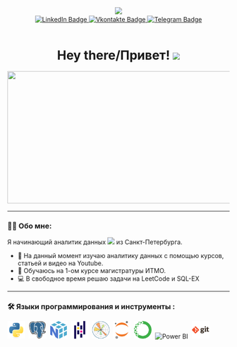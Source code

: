 <div id="header" align="center">
  <img src="https://media.giphy.com/media/v1.Y2lkPTc5MGI3NjExZXJ0a2V1YW44YXN0Z29lZDVrZ29taXRsYnE2aGFvZGtqbGF6M20zdCZlcD12MV9pbnRlcm5hbF9naWZfYnlfaWQmY3Q9Zw/YbXLZ6dymH758xSEbM/giphy.gif" width="100"/>
  <div id="badges">
  <a href="https://www.linkedin.com/in/albert-poghosian-a5a4a61b6/">
    <img src="https://img.shields.io/badge/LinkedIn-blue?style=for-the-badge&logo=linkedin&logoColor=white" alt="LinkedIn Badge"/>
  </a>
  <a href="https://vk.com/albertpiupiu">
    <img src="https://img.shields.io/badge/вконтакте-%232E87FB.svg?&style=for-the-badge&logo=vk&logoColor=white" alt="Vkontakte Badge"/>
  </a>
  <a href="https://t.me/AyArnold">
    <img src="https://img.shields.io/badge/Telegram-2CA5E0?style=for-the-badge&logo=telegram&logoColor=white" alt='Telegram Badge'/>
  </a>
</div>
  <img src="https://komarev.com/ghpvc/?username=Arpiannn&style=flat-square&color=blue" alt=""/>
  <h1>
  Hey there/Привет!
  <img src="https://media.giphy.com/media/v1.Y2lkPTc5MGI3NjExZ3BlNnF1NnNrOXJtNW4waXkycTI4Zjdna2NxZmY5c2lvaWFmYjMxcyZlcD12MV9pbnRlcm5hbF9naWZfYnlfaWQmY3Q9cw/sPDUNDSqyso9w225QL/giphy.gif" width="80px"/>
</h1>
</div>
<div align="center">
  <img src="https://media.giphy.com/media/v1.Y2lkPTc5MGI3NjExdmkyN3l1ZWN2dHpqbzJ3dWg1Nms4bjc3OTRyczE2c2p0ZTJ3NG4xaSZlcD12MV9pbnRlcm5hbF9naWZfYnlfaWQmY3Q9Zw/SWoSkN6DxTszqIKEqv/giphy.gif" width="600" height="300"/>
</div>

---

### :man_technologist: Обо мне:
Я начинающий аналитик данных <img src="https://media.giphy.com/media/v1.Y2lkPTc5MGI3NjExMmZjdXpyeGxsbzBrZzdzcXd2Z3NucDF1azNnYmJ5amNiYWh0NHA2NCZlcD12MV9pbnRlcm5hbF9naWZfYnlfaWQmY3Q9cw/iY8CRBdQXODJSCERIr/giphy.gif" width="30"> из Санкт-Петербурга.
- 📖 На данный момент изучаю аналитику данных с помощью курсов, статьей и видео на Youtube.
- 🏫 Обучаюсь на 1-ом курсе магистратуры ИТМО.
- 💻 В свободное время решаю задачи на LeetCode и SQL-EX

---

### :hammer_and_wrench: Языки программирования и инструменты :
<div>
  <img src="https://github.com/devicons/devicon/blob/master/icons/python/python-original.svg" title="Python" alt="Python" width="40" height="40"/>&nbsp;
  <img src="https://github.com/devicons/devicon/blob/master/icons/postgresql/postgresql-original.svg" title="PostgreSQL" alt="PostgreSQL" width="40" height="40"/>&nbsp;
  <img src="https://github.com/devicons/devicon/blob/master/icons/numpy/numpy-original.svg" title="NumPy" alt="NumPy" width="40" height="40"/>&nbsp;
  <img src="https://github.com/devicons/devicon/blob/master/icons/pandas/pandas-original.svg" title="Pandas" alt="Pandas" width="40" height="40"/>&nbsp;
  <img src="https://github.com/devicons/devicon/blob/master/icons/matplotlib/matplotlib-original.svg" title="Matplotlib" alt="Matplotlib" width="40" height="40"/>&nbsp;
  <img src="https://github.com/devicons/devicon/blob/master/icons/jupyter/jupyter-original.svg" title="Jupyter" alt="Jupyter " width="40" height="40"/>&nbsp;
  <img src="https://github.com/devicons/devicon/blob/master/icons/anaconda/anaconda-original.svg"  title="Anaconda" alt="Anaconda" width="40" height="40"/>&nbsp;
  <img src="https://github.com/marclelijveld/Power-BI-Icons/blob/main/PNG/Desktop.png" title="Power BI" alt="Power BI" width="40" height="40"/>&nbsp;
  <img src="https://github.com/devicons/devicon/blob/master/icons/git/git-original-wordmark.svg" title="Git" **alt="Git" width="40" height="40"/>
</div>

<!---
Arpiannn/Arpiannn is a ✨ special ✨ repository because its `README.md` (this file) appears on your GitHub profile.
You can click the Preview link to tahttps://github.com/Arpiannn/Arpiannn/tree/mainke a look at your changes.
--->

